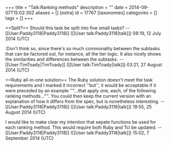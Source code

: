 +++
title = "Talk:Ranking methods"
description = ""
date = 2014-09-07T15:02:30Z
aliases = []
[extra]
id = 17767
[taxonomies]
categories = []
tags = []
+++

==Split?==
Should this task be split into five small tasks? --[[User:Paddy3118|Paddy3118]] ([[User talk:Paddy3118|talk]]) 08:19, 12 July 2014 (UTC)

:Don't think so, since there's so much commonality between the subtasks that can be factored out, for instance, all the tier logic.  It also nicely shows the similarities and differences between the subtasks.  --[[User:TimToady|TimToady]] ([[User talk:TimToady|talk]]) 03:21, 27 August 2014 (UTC)

==Ruby all-in-one solution==
The Ruby solution doesn't meet the task requirements and I marked it incorrect ''but'', it would be acceptable if it were preceded by an example ''"...that apply one, each, of the following ranking methods..."''. You could then keep the current version with an explanation of how it differs from the spec, but is nonetheless interesting. --[[User:Paddy3118|Paddy3118]] ([[User talk:Paddy3118|talk]]) 19:55, 25 August 2014 (UTC)

I would like to make clear my intention that sepate functions be used for each ranking method. This would require both Ruby and Tcl be updated. --[[User:Paddy3118|Paddy3118]] ([[User talk:Paddy3118|talk]]) 15:02, 7 September 2014 (UTC)
